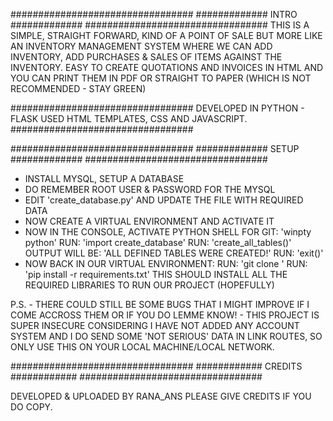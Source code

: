 #################################
############# INTRO #############
#################################
THIS IS A SIMPLE, STRAIGHT FORWARD, KIND OF A POINT OF SALE
BUT MORE LIKE AN INVENTORY MANAGEMENT SYSTEM WHERE WE CAN ADD
INVENTORY, ADD PURCHASES & SALES OF ITEMS AGAINST THE INVENTORY.
EASY TO CREATE QUOTATIONS AND INVOICES IN HTML AND YOU CAN 
PRINT THEM IN PDF OR 
STRAIGHT TO PAPER (WHICH IS NOT RECOMMENDED - STAY GREEN)

#################################
DEVELOPED IN PYTHON - FLASK
USED HTML TEMPLATES, CSS AND JAVASCRIPT.
#################################

#################################
############# SETUP #############
#################################

- INSTALL MYSQL, SETUP A DATABASE
- DO REMEMBER ROOT USER & PASSWORD FOR THE MYSQL
- EDIT 'create_database.py' AND UPDATE THE FILE WITH REQUIRED DATA
- NOW CREATE A VIRTUAL ENVIRONMENT AND ACTIVATE IT
- NOW IN THE CONSOLE, ACTIVATE PYTHON SHELL
	FOR GIT: 'winpty python'
	RUN: 'import create_database'
	RUN: 'create_all_tables()'
	OUTPUT WILL BE: 'ALL DEFINED TABLES WERE CREATED!'
	RUN: 'exit()'
- NOW BACK IN OUR VIRTUAL ENVIRONMENT:
	RUN: 'git clone <LINK TO THIS PROJECT GIT REPOSITORY>'
	RUN: 'pip install -r requirements.txt'
	THIS SHOULD INSTALL ALL THE REQUIRED LIBRARIES TO RUN OUR PROJECT (HOPEFULLY)

P.S. 	-	THERE COULD STILL BE SOME BUGS THAT I MIGHT IMPROVE IF I COME ACCROSS THEM 
			OR IF YOU DO LEMME KNOW!
		-	THIS PROJECT IS SUPER INSECURE CONSIDERING I HAVE NOT ADDED ANY ACCOUNT 
			SYSTEM AND I DO SEND SOME 'NOT SERIOUS' DATA IN LINK ROUTES, SO ONLY USE THIS ON YOUR LOCAL MACHINE/LOCAL NETWORK.

#################################
############ CREDITS ############
#################################

DEVELOPED & UPLOADED BY RANA_ANS
PLEASE GIVE CREDITS IF YOU DO COPY.
